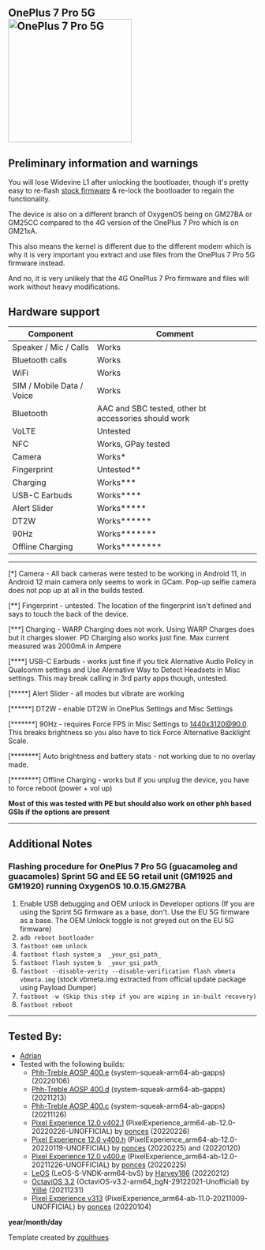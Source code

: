 ## OnePlus 7 Pro 5G <br> <img src="https://www.gizmochina.com/wp-content/uploads/2019/05/OnePlus-7-Pro-5G-500x500.jpg" alt="OnePlus 7 Pro 5G" width="250"/>

## Preliminary information and warnings
You will lose Widevine L1 after unlocking the bootloader, though it's pretty easy to re-flash [stock firmware](https://forum.xda-developers.com/showthread.php?t=3930585) & re-lock the bootloader to regain the functionality.

The device is also on a different branch of OxygenOS being on GM27BA or GM25CC compared to the 4G version of the OnePlus 7 Pro which is on GM21xA. 

This also means the kernel is different due to the different modem which is why it is very important you extract and use files from the OnePlus 7 Pro 5G firmware instead.

And no, it is very unlikely that the 4G OnePlus 7 Pro firmware and files will work without heavy modifications.

## Hardware support

| Component                 |      Comment                                              |
|---------------------------|-----------------------------------------------------------|
| Speaker / Mic / Calls     | Works                                                     |
| Bluetooth calls           | Works                                                     |
| WiFi                      | Works                                                     |
| SIM / Mobile Data / Voice | Works                                                     |
| Bluetooth                 | AAC and SBC tested, other bt accessories should work      |
| VoLTE                     | Untested                                                  |
| NFC                       | Works, GPay tested                                        |
| Camera                    | Works*                                                    |
| Fingerprint               | Untested**                                                |
| Charging                  | Works***                                                  |
| USB-C Earbuds             | Works****                                                 |
| Alert Slider              | Works*****                                                |
| DT2W                      | Works******                                               |
| 90Hz                      | Works*******                                              |
| Offline Charging          | Works********                                             |
---

[*] Camera - All back cameras were tested to be working in Android 11, in Android 12 main camera only seems to work in GCam. Pop-up selfie camera does not pop up at all in the  builds tested.

[**] Fingerprint - untested. The location of the fingerprint isn't defined and says to touch the back of the device.

[***] Charging - WARP Charging does not work. Using WARP Charges does but it charges slower. PD Charging also works just fine. Max current measured was 2000mA in Ampere

[****] USB-C Earbuds - works just fine if you tick Alernative Audio Policy in Qualcomm settings and Use Alernative Way to Detect Headsets in Misc settings. This may break calling in 3rd party apps though, untested.

[*****] Alert Slider - all modes but vibrate are working

[******] DT2W - enable DT2W in OnePlus Settings and Misc Settings

[*******] 90Hz - requires Force FPS in Misc Settings to 1440x3120@90.0. This breaks brightness so you also have to tick Force Alternative Backlight Scale.

[********] Auto brightness and battery stats - not working due to no overlay made.

[********] Offline Charging - works but if you unplug the device, you have to force reboot (power + vol up)

**Most of this was tested with PE but should also work on other phh based GSIs if the options are present**

***
## Additional Notes



### Flashing procedure for OnePlus 7 Pro 5G (guacamoleg and guacamoles) Sprint 5G and EE 5G retail unit (GM1925 and GM1920) running OxygenOS 10.0.15.GM27BA
1. Enable USB debugging and OEM unlock in Developer options (If you are using the Sprint 5G firmware as a base, don't. Use the EU 5G firmware as a base. The OEM Unlock toggle is not greyed out on the EU 5G firmware)
2. `adb reboot bootloader`
3. `fastboot oem unlock` 
4. `fastboot flash system_a  _your_gsi_path_`
5. `fastboot flash system_b  _your_gsi_path_`
6. `fastboot --disable-verity --disable-verification flash vbmeta vbmeta.img` (stock vbmeta.img extracted from official update package using Payload Dumper)
7. `fastboot -w (Skip this step if you are wiping in in-built recovery)`
8. `fastboot reboot`
***

## Tested By:
* [Adrian](https://github.com/thechosennopler)
* Tested with the following builds:
    * [Phh-Treble AOSP 400.e](https://github.com/phhusson/treble_experimentations/releases/tag/v400.e) (system-squeak-arm64-ab-gapps) (20220106)
    * [Phh-Treble AOSP 400.d](https://github.com/phhusson/treble_experimentations/releases/tag/v400.d) (system-squeak-arm64-ab-gapps) (20211213)
    * [Phh-Treble AOSP 400.c](https://github.com/phhusson/treble_experimentations/releases/tag/v400.c) (system-squeak-arm64-ab-gapps) (20211126)
    * [Pixel Experience 12.0 v402.1](https://github.com/ponces/treble_build_pe/releases/tag/v402.1) (PixelExperience_arm64-ab-12.0-20220226-UNOFFICIAL) by [ponces](https://github.com/ponces) (20220226)
    * [Pixel Experience 12.0 v400.h](https://github.com/ponces/treble_build_pe/releases/tag/v400.h) (PixelExperience_arm64-ab-12.0-20220119-UNOFFICIAL) by [ponces](https://github.com/ponces) (20220225) and (20220120)
    * [Pixel Experience 12.0 v400.e](https://github.com/ponces/treble_build_pe/releases/tag/v400.e) (PixelExperience_arm64-ab-12.0-20211226-UNOFFICIAL) by [ponces](https://github.com/ponces) (20220225)
    * [LeOS](https://leos-gsi.de/downloads/LeOS-S/Feb/) (LeOS-S-VNDK-arm64-bvS) by [Harvey186](https://t.me/harvey186) (20220212)
    * [OctaviOS 3.2](https://sourceforge.net/projects/yilliee-projects/files/GSIs/Octavi/v3.2/) (OctaviOS-v3.2-arm64_bgN-29122021-Unofficial) by [Yillié](https://github.com/Yilliee) (20211231)
    * [Pixel Experience v313](https://github.com/ponces/treble_build_pe/releases/tag/v313) (PixelExperience_arm64-ab-11.0-20211009-UNOFFICIAL) by [ponces](https://github.com/ponces) (20220104)

**year/month/day**

Template created by [zguithues](https://github.com/zguithues)